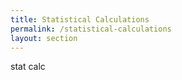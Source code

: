 ```yaml
---
title: Statistical Calculations
permalink: /statistical-calculations
layout: section
---
```


stat calc